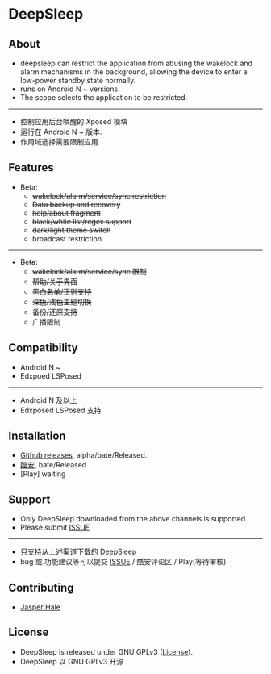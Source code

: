 # DeepSleep

## About

* deepsleep can restrict the application from abusing the wakelock and alarm mechanisms in the background, allowing the device to enter a low-power standby state normally.
* runs on Android N ~ versions.
* The scope selects the application to be restricted.

---

* 控制应用后台唤醒的 Xposed 模块
* 运行在 Android N ~ 版本.
* 作用域选择需要限制应用.

## Features

* Beta:
  * ~~wakelock/alarm/service/sync restriction~~
  * ~~Data backup and recovery~~
  * ~~help/about fragment~~
  * ~~black/white list/regex support~~
  * ~~dark/light theme switch~~
  * broadcast restriction

---

* ~~Beta~~:
  * ~~wakelock/alarm/service/sync 限制~~
  * ~~帮助/关于界面~~
  * ~~黑白名单/正则支持~~
  * ~~深色/浅色主题切换~~
  * ~~备份/还原支持~~
  * 广播限制

## Compatibility

* Android N ~
* Edxpoed LSPosed

---

* Android N 及以上
* Edxposed LSPosed 支持

## Installation

* [Github releases](https://github.com/Jasper-1024/DeepSleep/releases), alpha/bate/Released.
* [酷安](https://www.coolapk.com/apk/260112), bate/Released
* [Play] waiting

## Support

* Only DeepSleep downloaded from the above channels is supported
* Please submit [ISSUE](https://github.com/Jasper-1024/DeepSleep/issues)

---

* 只支持从上述渠道下载的 DeepSleep
* bug 或 功能建议等可以提交 [ISSUE](https://github.com/Jasper-1024/DeepSleep/issues) / 酷安评论区 / Play(等待审核)

## Contributing

* [Jasper Hale](https://github.com/Jasper-1024)

## License

* DeepSleep is released under GNU GPLv3 ([License](https://github.com/Jasper-1024/DeepSleep/blob/master/LICENSE)).
* DeepSleep 以 GNU GPLv3 开源
